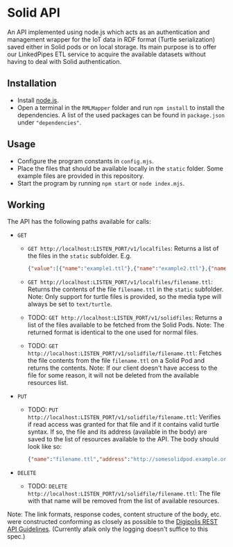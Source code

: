 # Solid API

An API implemented using node.js which acts as an authentication and management wrapper for the IoT data in RDF format (Turtle serialization) saved either in Solid pods or on local storage. Its main purpose is to offer our LinkedPipes ETL service to acquire the available datasets without having to deal with Solid authentication.

## Installation

- Install [node.js](https://nodejs.org/en/).
- Open a terminal in the `RMLMapper` folder and run `npm install` to install the dependencies.
  A list of the used packages can be found in `package.json` under `"dependencies"`.

## Usage

- Configure the program constants in `config.mjs`.
- Place the files that should be available locally in the `static` folder. Some example files are provided in this repository.
- Start the program by running `npm start` or `node index.mjs`.

## Working

The API has the following paths available for calls:

- `GET`

  - `GET http://localhost:LISTEN_PORT/v1/localfiles`: Returns a list of the files in the `static` subfolder. E.g.

    ```json
    {"value":[{"name":"example1.ttl"},{"name":"example2.ttl"},{"name":"example3.ttl"},{"name":"example4.ttl"}]}
    ```

  - `GET http://localhost:LISTEN_PORT/v1/localfiles/filename.ttl`: Returns the contents of the file `filename.ttl` in the `static` subfolder.
    Note: Only support for turtle files is provided, so the media type will always be set to `text/turtle`.

  - TODO: `GET http://localhost:LISTEN_PORT/v1/solidfiles`: Returns a list of the files available to be fetched from the Solid Pods.
    Note: The returned format is identical to the one used for normal files.

  - TODO: `GET http://localhost:LISTEN_PORT/v1/solidfile/filename.ttl`: Fetches the file contents from the file `filename.ttl` on a Solid Pod and returns the contents.
    Note: If our client doesn't have access to the file for some reason, it will not be deleted from the available resources list.

- `PUT`

  - TODO: `PUT http://localhost:LISTEN_PORT/v1/solidfile/filename.ttl`: Verifies if read access was granted for that file and if it contains valid turtle syntax. If so, the file and its address (available in the body) are saved to the list of resources available to the API. The body should look like so:

    ```json
    {"name":"filename.ttl","address":"http://somesolidpod.example.org/location/filename.ttl"}
    ```

- `DELETE`

  - TODO: `DELETE http://localhost:LISTEN_PORT/v1/solidfile/filename.ttl`: The file with that name will be removed from the list of available resources.

Note: The link formats, response codes, content structure of the body, etc. were constructed conforming as closely as possible to the [Digipolis REST API Guidelines](https://github.com/digipolisgent/api-guidelines). (Currently afaik only the logging doesn't suffice to this spec.)